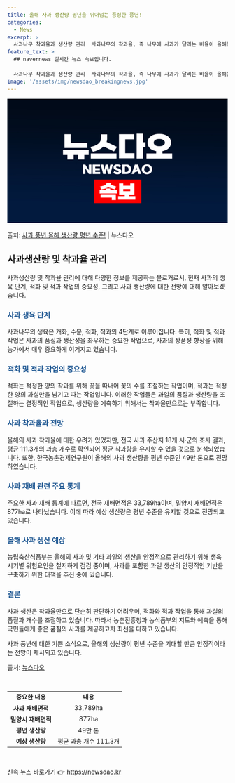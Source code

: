 ```yaml
---
title: 올해 사과 생산량 평년을 뛰어넘는 풍성한 풍년!
categories:
  - News
excerpt: >
  사과나무 착과율과 생산량 관리  사과나무의 착과율, 즉 나무에 사과가 달리는 비율이 올해는 30% 수준에 그…
feature_text: >
  ## navernews 실시간 뉴스 속보입니다.

  사과나무 착과율과 생산량 관리  사과나무의 착과율, 즉 나무에 사과가 달리는 비율이 올해는 30% 수준에 그…
image: '/assets/img/newsdao_breakingnews.jpg'
---
```


![뉴스다오 속보](/assets/img/newsdao_breakingnews.jpg)

<p>출처: <a href="https://newsdao.kr/3999" rel="dofollow">사과 풍년 올해 생산량 평년 수준!</a> | 뉴스다오</p>

<h2 data-ke-size="size26">사과생산량 및 착과율 관리</h2>
사과생산량 및 착과율 관리에 대해 다양한 정보를 제공하는 블로거로서, 현재 사과의 생육 단계, 적화 및 적과 작업의 중요성, 그리고 사과 생산량에 대한 전망에 대해 알아보겠습니다.

<h3><b><span style="color: #1a5490;">사과 생육 단계</span></b></h3>
사과나무의 생육은 개화, 수분, 적화, 적과의 4단계로 이루어집니다. 특히, 적화 및 적과 작업은 사과의 품질과 생산성을 좌우하는 중요한 작업으로, 사과의 상품성 향상을 위해 농가에서 매우 중요하게 여겨지고 있습니다.

<h3><b><span style="color: #1a5490;">적화 및 적과 작업의 중요성</span></b></h3>
적화는 적정한 양의 착과를 위해 꽃을 따내어 꽃의 수를 조절하는 작업이며, 적과는 적정한 양의 과실만을 남기고 따는 작업입니다. 이러한 작업들은 과일의 품질과 생산량을 조절하는 결정적인 작업으로, 생산량을 예측하기 위해서는 착과율만으로는 부족합니다.

<h3><b><span style="color: #1a5490;">사과 착과율과 전망</span></b></h3>
올해의 사과 착과율에 대한 우려가 있었지만, 전국 사과 주산지 18개 시·군의 조사 결과, 평균 111.3개의 과총 개수로 확인되어 평균 착과량을 유지할 수 있을 것으로 분석되었습니다. 또한, 한국농촌경제연구원이 올해의 사과 생산량을 평년 수준인 49만 톤으로 전망하였습니다.

<h3><b><span style="color: #1a5490;">사과 재배 관련 주요 통계</span></b></h3>
주요한 사과 재배 통계에 따르면, 전국 재배면적은 33,789ha이며, 밀양시 재배면적은 877ha로 나타났습니다. 이에 따라 예상 생산량은 평년 수준을 유지할 것으로 전망되고 있습니다.

<h3><b><span style="color: #1a5490;">올해 사과 생산 예상</span></b></h3>
농립축산식품부는 올해의 사과 및 기타 과일의 생산을 안정적으로 관리하기 위해 생육 시기별 위험요인을 철저하게 점검 중이며, 사과를 포함한 과일 생산의 안정적인 기반을 구축하기 위한 대책을 추진 중에 있습니다.

<h3><b><span style="color: #1a5490;">결론</span></b></h3>
사과 생산은 착과율만으로 단순히 판단하기 어려우며, 적화와 적과 작업을 통해 과실의 품질과 개수를 조절하고 있습니다. 따라서 농촌진흥청과 농식품부의 지도와 예측을 통해 국민들에게 좋은 품질의 사과를 제공하고자 최선을 다하고 있습니다.

사과 풍년에 대한 기쁜 소식으로, 올해의 생산량이 평년 수준을 기대할 만큼 안정적이라는 전망이 제시되고 있습니다.

출처: [뉴스다오](https://newsdao.kr/3999)

<p data-ke-size="size16">&nbsp;</p>

<table>
<tbody>
<tr>
<td style="text-align: center; height: 17px;"><b>중요한 내용</b></td>
<td style="text-align: center; height: 17px;"><b>내용</b></td>
</tr>
<tr>
<td style="text-align: center; height: 17px;"><b>사과 재배면적</b></td>
<td style="text-align: center; height: 17px;">33,789ha</td>
</tr>
<tr>
<td style="text-align: center; height: 17px;"><b>밀양시 재배면적</b></td>
<td style="text-align: center; height: 17px;">877ha</td>
</tr>
<tr>
<td style="text-align: center; height: 17px;"><b>평년 생산량</b></td>
<td style="text-align: center; height: 17px;">49만 톤</td>
</tr>
<tr>
<td style="text-align: center; height: 17px;"><b>예상 생산량</b></td>
<td style="text-align: center; height: 17px;">평균 과총 개수 111.3개</td>
</tr>
</tbody>
</table>
<p data-ke-size="size16">&nbsp;</p> 

신속 뉴스 바로가기 👉 <a href="https://newsdao.kr" rel="dofollow">https://newsdao.kr</a>



